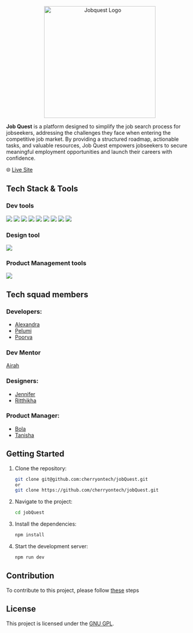 <div align="center" id="top">
  <a href="https://peachykeen-jobquest.netlify.app/">
    <img src="https://ibb.co/3rCsvt4" alt="Jobquest Logo" width="300px" style="margin: 0 auto; display: block;" />
  </a>
</div>

**Job Quest** is a platform designed to simplify the job search process for jobseekers, addressing the challenges they face when entering the competitive job market. By providing a structured roadmap, actionable tasks, and valuable resources, Job Quest empowers jobseekers to secure meaningful employment opportunities and launch their careers with confidence.


🌐 [Live Site](https://peachykeen-jobquest.netlify.app/)

## Tech Stack & Tools

### Dev tools
<div>
  <img src="https://img.shields.io/badge/React-20232A?style=for-the-badge&logo=react&logoColor=61DAFB" />
  <img src='https://img.shields.io/badge/javascript-%23323330.svg?style=for-the-badge&logo=javascript&logoColor=%23F7DF1E' />
  <img src="https://img.shields.io/static/v1?style=for-the-badge&message=React+Router&color=CA4245&logo=React+Router&logoColor=FFFFFF&label=">
  <img src='https://img.shields.io/badge/html5-%23E34F26.svg?style=for-the-badge&logo=html5&logoColor=white' />
  <img src='https://img.shields.io/badge/css3-%231572B6.svg?style=for-the-badge&logo=css3&logoColor=white' />
  <img src='https://img.shields.io/badge/tailwindcss-%2338B2AC.svg?style=for-the-badge&logo=tailwind-css&logoColor=white' />
   <img src="https://img.shields.io/badge/eslint-3A33D1?style=for-the-badge&logo=eslint&logoColor=white" />
  <img src='https://img.shields.io/badge/vite-%23646CFF.svg?style=for-the-badge&logo=vite&logoColor=white' />
  <img src='https://img.shields.io/badge/netlify-%23000000.svg?style=for-the-badge&logo=netlify&logoColor=#00C7B7' />
</div>
  
### Design tool
<div>
<img src="https://img.shields.io/badge/Figma-F24E1E?style=for-the-badge&logo=figma&logoColor=white" />
</div>

### Product Management tools
<div>
  <img src="https://img.shields.io/badge/Jira-0052CC?style=for-the-badge&logo=Jira&logoColor=white" />
</div>

## Tech squad members

### Developers:

- [Alexandra](https://github.com/beatsnmelody)
- [Pelumi](https://github.com/PelumiTayo)
- [Poorva](https://github.com/PmS-crypto)

### Dev Mentor 

[Airah](https://github.com/khairahscorner)

### Designers:

- [Jennifer](mailto:jonesjenn@outlook.com)
- [Ritthikha](https://www.linkedin.com/in/ritthikhar)

### Product Manager:

- [Bola](mailto:fowosere@ualberta.ca)
- [Tanisha](maito:tanisha_nigam@yahoo.ca)

## Getting Started

1. Clone the repository:
   ```bash
   git clone git@github.com:cherryontech/jobQuest.git
   or
   git clone https://github.com/cherryontech/jobQuest.git
2. Navigate to the project:
   ```bash
   cd jobQuest
3. Install the dependencies:
   ``` bash
   npm install
4. Start the development server:
   ``` bash
   npm run dev


## Contribution
To contribute to this project, please follow [these](https://github.com/cherryontech/jobQuest/blob/main/docs/contributing.md) steps

## License
This project is licensed under the [GNU GPL](https://github.com/cherryontech/jobQuest/blob/main/docs/LICENSE).